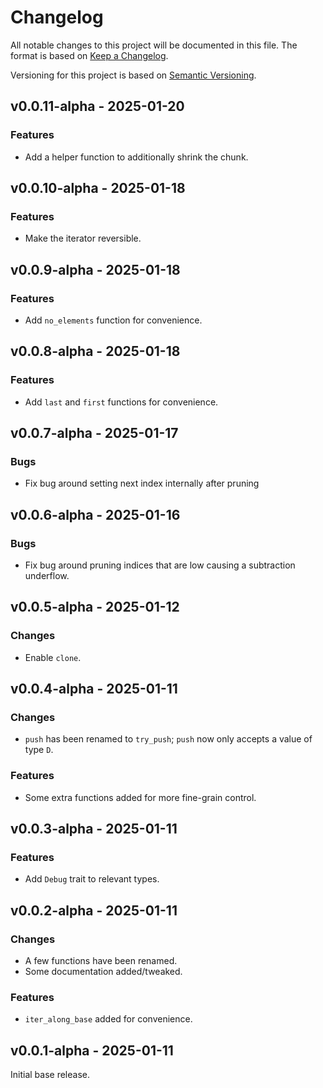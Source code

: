 # Changelog

All notable changes to this project will be documented in this file. The format is based on
[Keep a Changelog](https://keepachangelog.com/en/1.0.0/).

Versioning for this project is based on [Semantic Versioning](https://semver.org/spec/v2.0.0.html).

## v0.0.11-alpha - 2025-01-20

### Features

- Add a helper function to additionally shrink the chunk.

## v0.0.10-alpha - 2025-01-18

### Features

- Make the iterator reversible.

## v0.0.9-alpha - 2025-01-18

### Features

- Add `no_elements` function for convenience.

## v0.0.8-alpha - 2025-01-18

### Features

- Add `last` and `first` functions for convenience.

## v0.0.7-alpha - 2025-01-17

### Bugs

- Fix bug around setting next index internally after pruning

## v0.0.6-alpha - 2025-01-16

### Bugs

- Fix bug around pruning indices that are low causing a subtraction underflow.

## v0.0.5-alpha - 2025-01-12

### Changes

- Enable `clone`.

## v0.0.4-alpha - 2025-01-11

### Changes

- `push` has been renamed to `try_push`; `push` now only accepts a value of type `D`.

### Features

- Some extra functions added for more fine-grain control.

## v0.0.3-alpha - 2025-01-11

### Features

- Add `Debug` trait to relevant types.

## v0.0.2-alpha - 2025-01-11

### Changes

- A few functions have been renamed.
- Some documentation added/tweaked.

### Features

- `iter_along_base` added for convenience.

## v0.0.1-alpha - 2025-01-11

Initial base release.

